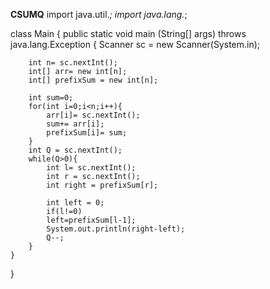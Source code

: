 **CSUMQ**
import java.util.*;
import java.lang.*;

class Main
{
	public static void main (String[] args) throws java.lang.Exception
	{
		Scanner sc = new Scanner(System.in);
		
		int n= sc.nextInt();
		int[] arr= new int[n];
		int[] prefixSum = new int[n];
		
		int sum=0;
		for(int i=0;i<n;i++){
			arr[i]= sc.nextInt();
			sum+= arr[i];
			prefixSum[i]= sum;
		}
		int Q = sc.nextInt();
		while(Q>0){
			int l= sc.nextInt();
			int r = sc.nextInt();
			int right = prefixSum[r];
			
			int left = 0;
			if(l!=0)
			left=prefixSum[l-1];
			System.out.println(right-left);
			Q--;
		}
	}
}
